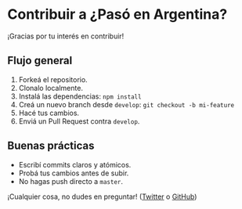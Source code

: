 # Contribuir a ¿Pasó en Argentina?

¡Gracias por tu interés en contribuir!

## Flujo general

1. Forkeá el repositorio.
2. Clonalo localmente.
3. Instalá las dependencias: `npm install`
4. Creá un nuevo branch desde `develop`: `git checkout -b mi-feature`
5. Hacé tus cambios.
6. Enviá un Pull Request contra `develop`.

## Buenas prácticas

- Escribí commits claros y atómicos.
- Probá tus cambios antes de subir.
- No hagas push directo a `master`.

¡Cualquier cosa, no dudes en preguntar! ([Twitter](https://x.com/chortjulio) o [GitHub](https://github.com/chortjulio))
